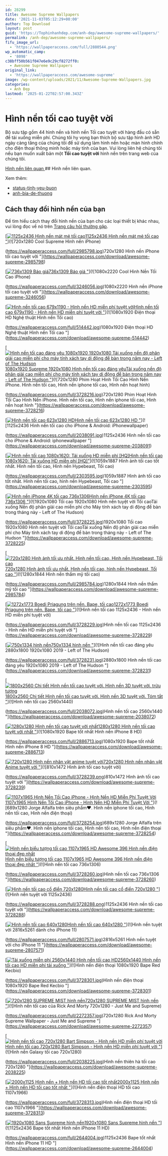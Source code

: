 ```yaml
---
id: 28299
title: Awesome Supreme Wallpapers
date: '2021-11-03T05:12:29+00:00'
author: Top Download
layout: post
guid: 'https://Tophinhanhdep.com/anh-dep/awesome-supreme-wallpapers/'
permalink: /anh-dep/awesome-supreme-wallpapers/
fifu_image_url:
  - 'https://wallpaperaccess.com/full/2880544.png'
wp_automatic_camp:
  - '8098'
c38bff50b561f047e6e9c29cf8272ff0:
  - Awesome Supreme Wallpapers
original_link:
  - 'https://wallpaperaccess.com/awesome-supreme'
image: /wp-content/uploads/2021/11/Awesome-Supreme-Wallpapers.jpg
categories:
  - Ảnh Đẹp
lastmod: '2025-01-22T02:57:00.343Z'
---
```

# Hình nền tối cao tuyệt vời

Bộ sưu tập gồm 44 hình nền và hình nền Tối cao tuyệt vời hàng đầu có sẵn để tải xuống miễn phí. Chúng tôi hy vọng bạn thích bộ sưu tập hình ảnh HD ngày càng tăng của chúng tôi để sử dụng làm hình nền hoặc màn hình chính cho điện thoại thông minh hoặc máy tính của bạn. Vui lòng liên hệ chúng tôi nếu bạn muốn xuất bản một **Tối cao tuyệt vời** hình nền trên trang web của chúng tôi.

[Hình nền liên quan ](#related) ## Hình nền liên quan.

   
 Xem thêm:

   
- [status-tinh-yeu-buon](https://tophinhanhdep.com/anh-tinh-yeu/status-tinh-yeu-buon/)
- [anh-bia-de-thuong](https://tophinhanhdep.com/anh-bia/anh-bia-de-thuong/)

## Cách thay đổi hình nền của bạn

Để tìm hiểu cách thay đổi hình nền của bạn cho các loại thiết bị khác nhau, vui lòng đọc về nó trên [Trang câu hỏi thường gặp](https://tophinhanhdep.com/faq/).

  
[[![1125x2436 Hình nền mát mẻ tối cao](https://wallpaperaccess.com/full/2880544.png)1125x2436 Hình nền mát mẻ tối cao "](https://wallpaperaccess.com/download/awesome-supreme-2880544)](![720x1280 Cool Supreme Hình nền iPhone)

(https://wallpaperaccess.com/full/2985798.jpg)720x1280 Hình nền iPhone tối cao tuyệt vời "](https://wallpaperaccess.com/download/awesome-supreme-2985798)

[[![736x1309 Báo giá](https://wallpaperaccess.com/full/2581262.jpg)736x1309 Báo giá "](https://wallpaperaccess.com/download/awesome-supreme-2581262)](![1080x2220 Cool Hình Nền Tối Cao iPhone)

(https://wallpaperaccess.com/full/3246056.jpg)1080x2220 Hình nền iPhone tối cao tuyệt vời "](https://wallpaperaccess.com/download/awesome-supreme-3246056)

[[![Hình nền tối cao 679x1190 - Hình nền HD miễn phí tuyệt vời](https://wallpaperaccess.com/full/3728208.jpg)Hình nền tối cao 679x1190 - Hình nền HD miễn phí tuyệt vời "](https://wallpaperaccess.com/download/awesome-supreme-3728208)](![1080x1920 Điện thoại HD Nghệ thuật Hình nền Tối cao)

(https://wallpaperaccess.com/full/514442.jpg)1080x1920 Điện thoại HD Nghệ thuật Hình nền Tối cao "](https://wallpaperaccess.com/download/awesome-supreme-514442)

[[![Hình nền tối cao đáng yêu 1080x1920 1920x1080 Tải xuống nền độ phân giải cao miễn phí cho máy tính xách tay di động để bàn trong năm nay - Left of The Hudson](https://wallpaperaccess.com/full/3728215.jpg)1080x1920 Supreme 1920x1080 Hình nền tối cao đáng yêuTải xuống nền độ phân giải cao miễn phí cho máy tính xách tay di động để bàn trong năm nay - Left of The Hudson "](https://wallpaperaccess.com/download/awesome-supreme-3728215)](![720x1280 Phim Hoạt Hình Tối Cao Hình Nền iPhone.  Hình nền tối cao, Hình nền iphone tối cao, Hình nền hoạt hình)

(https://wallpaperaccess.com/full/3728216.jpg)720x1280 Phim Hoạt Hình Tối Cao Hình Nền iPhone. Hình nền tối cao, Hình nền iphone tối cao, Hình nền hoạt hình "](https://wallpaperaccess.com/download/awesome-supreme-3728216)

[[![Hình nền tối cao 623x1280 HD](https://wallpaperaccess.com/full/2413816.jpg)Hình nền tối cao 623x1280 HD "](https://wallpaperaccess.com/download/awesome-supreme-2413816)](![1125x2436 Hình nền tối cao cho iPhone & Android: iPhonewallpaper)

(https://wallpaperaccess.com/full/2038091.jpg)1125x2436 Hình nền tối cao cho iPhone &amp; Android: iphonewallpaper "](https://wallpaperaccess.com/download/awesome-supreme-2038091)

[[![Hình nền tối cao 1080x1620: Tải xuống HD miễn phí [HQ]](https://wallpaperaccess.com/full/3358106.jpg)Hình nền tối cao 1080x1620: Tải xuống HD miễn phí \[HQ\]"](https://wallpaperaccess.com/download/awesome-supreme-3358106)](![1059x1887 Hình ảnh tối cao tốt nhất.  Hình nền tối cao, Hình nền Hypebeast, Tối cao)

(https://wallpaperaccess.com/full/2303595.jpg)1059x1887 Hình ảnh tối cao tốt nhất. Hình nền tối cao, hình nền Hypebeast, Tối cao "](https://wallpaperaccess.com/download/awesome-supreme-2303595)

[[![Hình nền iPhone 4K tối cao 736x1306](https://wallpaperaccess.com/full/1599679.jpg)Hình nền iPhone 4K tối cao 736x1306 "](https://wallpaperaccess.com/download/awesome-supreme-1599679)](![1920x1080 Tối cao 1920x1080 Hình nền tuyệt vời Tối caoTải xuống Nền độ phân giải cao miễn phí cho Máy tính xách tay di động để bàn trong tháng này - Left of The Hudson)

(https://wallpaperaccess.com/full/3728225.jpg)1920x1080 Tối cao 1920x1080 Hình nền tuyệt vời Tối caoTải xuống Nền độ phân giải cao miễn phí cho Máy tính xách tay di động để bàn trong tháng này - Left of The Hudson "](https://wallpaperaccess.com/download/awesome-supreme-3728225)

[[![720x1280 Hình ảnh tối ưu nhất.  Hình nền tối cao, Hình nền Hypebeast, Tối cao](https://wallpaperaccess.com/full/3728227.jpg)720x1280 Hình ảnh tối ưu nhất. Hình nền tối cao, hình nền Hypebeast, Tối cao "](https://wallpaperaccess.com/download/awesome-supreme-3728227)](![1280x1844 Hình nền thẩm mỹ tối cao)

(https://wallpaperaccess.com/full/2985784.jpg)1280x1844 Hình nền thẩm mỹ tối cao "](https://wallpaperaccess.com/download/awesome-supreme-2985784)

[[![1272x1773 Boedi Priagung trên nền.  Bape, tối cao](https://wallpaperaccess.com/full/624626.jpg)1272x1773 Boedi Priagung trên nền. Bape, tối cao "](https://wallpaperaccess.com/download/awesome-supreme-624626)](![Hình nền tối cao 1125x2436 - Hình nền HD miễn phí tuyệt vời)

(https://wallpaperaccess.com/full/3728229.jpg)Hình nền tối cao 1125x2436 - Hình nền HD miễn phí tuyệt vời "](https://wallpaperaccess.com/download/awesome-supreme-3728229)

[[![750x1334 hình nền](https://wallpaperaccess.com/full/1727464.png)750x1334 hình nền "](https://wallpaperaccess.com/download/awesome-supreme-1727464)](![Hình nền tối cao đáng yêu 2880x1800 1920x1080 2019 - Left of The Hudson)

(https://wallpaperaccess.com/full/3728231.jpg)2880x1800 Hình nền tối cao đáng yêu 1920x1080 2019 - Left of The Hudson "](https://wallpaperaccess.com/download/awesome-supreme-3728231)

[[![1800x2560 Chi tiết Hình nền tối cao tuyệt vời.  Hình nền 3D tuyệt vời.  trừu tượng](https://wallpaperaccess.com/full/685010.jpg)1800x2560 Chi tiết Hình nền tối cao tuyệt vời. Hình nền 3D tuyệt vời. Tóm tắt "](https://wallpaperaccess.com/download/awesome-supreme-685010)](![Hình nền tối cao 2560x1440)

(https://wallpaperaccess.com/full/2038072.jpg)Hình nền tối cao 2560x1440 "](https://wallpaperaccess.com/download/awesome-supreme-2038072)

[[![1280x1280 Hình nền tối cao tuyệt vời nhất](https://wallpaperaccess.com/full/3728233.jpg)1280x1280 Hình nền tối cao tuyệt vời nhất "](https://wallpaperaccess.com/download/awesome-supreme-3728233)](![1080x1920 Bape tốt nhất Hình nền iPhone 8 HD)

(https://wallpaperaccess.com/full/2886713.jpg)1080x1920 Bape tốt nhất Hình nền iPhone 8 HD "](https://wallpaperaccess.com/download/awesome-supreme-2886713)

[[![720x1280 Hình nền nhân vật anime tuyệt vời](https://wallpaperaccess.com/full/3090037.jpg)720x1280 Hình nền nhân vật Anime tuyệt vời "](https://wallpaperaccess.com/download/awesome-supreme-3090037)](![810x1472 Hình ảnh tối cao tuyệt vời)

(https://wallpaperaccess.com/full/3728239.png)810x1472 Hình ảnh tối cao tuyệt vời "](https://wallpaperaccess.com/download/awesome-supreme-3728239)

[[![1107x1965 Hình Nền Tối Cao iPhone - Hình Nền HD Miễn Phí Tuyệt Vời](https://wallpaperaccess.com/full/3728247.jpg)1107x1965 Hình Nền Tối Cao iPhone - Hình Nền HD Miễn Phí Tuyệt Vời "](https://wallpaperaccess.com/download/awesome-supreme-3728247)](![689x1280 Jorge Alfalfa trên siêu phẩm❤️.  Hình nền iphone tối cao, Hình nền tối cao, Hình nền điện thoại)

(https://wallpaperaccess.com/full/3728254.jpg)689x1280 Jorge Alfalfa trên siêu phẩm❤️. Hình nền iphone tối cao, Hình nền tối cao, Hình nền điện thoại "](https://wallpaperaccess.com/download/awesome-supreme-3728254)

[[![Hình nền biểu tượng tối cao 1107x1965 HD Awesome 396 Hình nền điện thoại đẹp nhất](https://wallpaperaccess.com/full/685000.jpg)Hình nền biểu tượng tối cao 1107x1965 HD Awesome 396 Hình nền điện thoại đẹp nhất "](https://wallpaperaccess.com/download/awesome-supreme-685000)](![Hình nền tối cao 736x1306)

(https://wallpaperaccess.com/full/3728260.jpg)Hình nền tối cao 736x1306 "](https://wallpaperaccess.com/download/awesome-supreme-3728260)

[[![Hình nền tối cao cổ điển 720x1280](https://wallpaperaccess.com/full/2985914.jpg)Hình nền tối cao cổ điển 720x1280 "](https://wallpaperaccess.com/download/awesome-supreme-2985914)](![Hình nền tuyệt vời 1125x2436)

(https://wallpaperaccess.com/full/3728288.png)1125x2436 Hình nền tối cao tuyệt vời "](https://wallpaperaccess.com/download/awesome-supreme-3728288)

[[![Hình nền tối cao 640x1280](https://wallpaperaccess.com/full/3728294.jpg)Hình nền tối cao 640x1280 "](https://wallpaperaccess.com/download/awesome-supreme-3728294)](![Hình nền tuyệt vời 2816x5261 dành cho iPhone 11)

(https://wallpaperaccess.com/full/2807571.jpg)2816x5261 Hình nền tuyệt vời cho iPhone 11 "](https://wallpaperaccess.com/download/awesome-supreme-2807571)

[[![Tải xuống miễn phí 2560x1440 Hình nền tối cao HD](https://wallpaperaccess.com/full/3728298.jpg)2560x1440 Hình nền tối cao HD miễn phí tải xuống "](https://wallpaperaccess.com/download/awesome-supreme-3728298)](![Hình nền điện thoại 1080x1920 Bape Red Kecbio)

(https://wallpaperaccess.com/full/3728301.jpg)Hình nền điện thoại 1080x1920 Bape Red Kecbio "](https://wallpaperaccess.com/download/awesome-supreme-3728301)

[[![720x1280 SUPREME MIST hình nền](https://wallpaperaccess.com/full/3404822.jpg)720x1280 SUPREME MIST hình nền "](https://wallpaperaccess.com/download/awesome-supreme-3404822)](![Hình nền tối cao của Rick And Morty 720x1280 - Just Me and Supreme)

(https://wallpaperaccess.com/full/2272357.jpg)720x1280 Rick And Morty Supreme Wallpaper - Just Me and Supreme "](https://wallpaperaccess.com/download/awesome-supreme-2272357)

[[![Hình nền tối cao 720x1280 Bart Simpson - Hình nền HD miễn phí tuyệt vời](https://wallpaperaccess.com/full/3601140.jpg)Hình nền tối cao 720x1280 Bart Simpson - Hình nền HD miễn phí tuyệt vời "](https://wallpaperaccess.com/download/awesome-supreme-3601140)](![Hình nền Galaxy tối cao 720x1280)

(https://wallpaperaccess.com/full/2038225.jpg)Hình nền thiên hà tối cao 720x1280 "](https://wallpaperaccess.com/download/awesome-supreme-2038225)

[[![2000x1125 Hình nền + Hình nền HD tối cao tốt nhất](https://wallpaperaccess.com/full/3208585.jpg)2000x1125 Hình nền + Hình nền HD tối cao tốt nhất "](https://wallpaperaccess.com/download/awesome-supreme-3208585)](![Hình nền điện thoại HD tối cao 1107x1966)

(https://wallpaperaccess.com/full/3728313.jpg)Hình nền điện thoại HD tối cao 1107x1966 "](https://wallpaperaccess.com/download/awesome-supreme-3728313)

[[![1920x1080 Sans Supreme hình nền](https://wallpaperaccess.com/full/2303594.jpg)1920x1080 Sans Supreme hình nền "](https://wallpaperaccess.com/download/awesome-supreme-2303594)](![1125x2436 Bape tốt nhất Hình nền iPhone 11 HD)

(https://wallpaperaccess.com/full/2644004.jpg)1125x2436 Bape tốt nhất Hình nền iPhone 11 HD "](https://wallpaperaccess.com/download/awesome-supreme-2644004)

